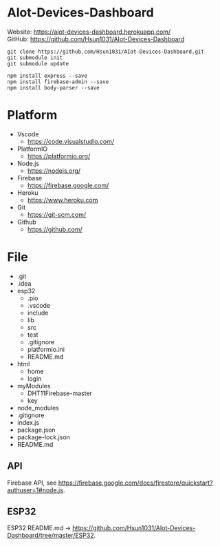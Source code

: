 # AIot-Devices-Dashboard

Website: <https://aiot-devices-dashboard.herokuapp.com/> <br>
GitHub:  <https://github.com/Hsun1031/AIot-Devices-Dashboard>

```
git clone https://github.com/Hsun1031/AIot-Devices-Dashboard.git
git submodule init
git submodule update

npm install express --save
npm install firebase-admin --save
npm install body-parser --save
```

# Platform

* Vscode
  * https://code.visualstudio.com/
* PlatformIO
  * https://platformio.org/
* Node.js
  * https://nodejs.org/
* Firebase
  * https://firebase.google.com/
* Heroku
  * https://www.heroku.com
* Git
  * https://git-scm.com/
* Github
  * https://github.com/

# File

* .git
* .idea
* esp32
  * .pio
  * .vscode
  * include
  * lib
  * src
  * test
  * .gitignore
  * platformio.ini
  * README.md
* html
  * home
  * login
* myModules
  * DHT11Firebase-master
  * key
* node_modules
* .gitignore
* index.js
* package.json
* package-lock.json
* README.md

## API

Firebase API, see <https://firebase.google.com/docs/firestore/quickstart?authuser=1#node.js>.

## ESP32

ESP32 README.md -> <https://github.com/Hsun1031/AIot-Devices-Dashboard/tree/master/ESP32>.